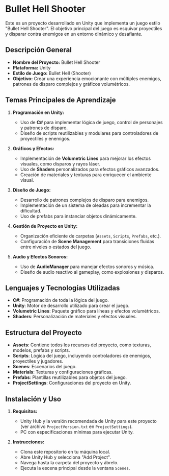 # Bullet Hell Shooter

Este es un proyecto desarrollado en Unity que implementa un juego estilo "Bullet Hell Shooter". El objetivo principal del juego es esquivar proyectiles y disparar contra enemigos en un entorno dinámico y desafiante.

## Descripción General

- **Nombre del Proyecto:** Bullet Hell Shooter
- **Plataforma:** Unity
- **Estilo de Juego:** Bullet Hell (Shooter)
- **Objetivo:** Crear una experiencia emocionante con múltiples enemigos, patrones de disparo complejos y gráficos volumétricos.

## Temas Principales de Aprendizaje

1. **Programación en Unity:**
   - Uso de **C#** para implementar lógica de juego, control de personajes y patrones de disparo.
   - Diseño de scripts reutilizables y modulares para controladores de proyectiles y enemigos.

2. **Gráficos y Efectos:**
   - Implementación de **Volumetric Lines** para mejorar los efectos visuales, como disparos y rayos láser.
   - Uso de **Shaders** personalizados para efectos gráficos avanzados.
   - Creación de materiales y texturas para enriquecer el ambiente visual.

3. **Diseño de Juego:**
   - Desarrollo de patrones complejos de disparo para enemigos.
   - Implementación de un sistema de oleadas para incrementar la dificultad.
   - Uso de prefabs para instanciar objetos dinámicamente.

4. **Gestión de Proyecto en Unity:**
   - Organización eficiente de carpetas (`Assets`, `Scripts`, `Prefabs`, etc.).
   - Configuración de **Scene Management** para transiciones fluidas entre niveles o estados del juego.

5. **Audio y Efectos Sonoros:**
   - Uso de **AudioManager** para manejar efectos sonoros y música.
   - Diseño de audio reactivo al gameplay, como explosiones y disparos.

## Lenguajes y Tecnologías Utilizadas

- **C#**: Programación de toda la lógica del juego.
- **Unity**: Motor de desarrollo utilizado para crear el juego.
- **Volumetric Lines**: Paquete gráfico para líneas y efectos volumétricos.
- **Shaders**: Personalización de materiales y efectos visuales.

## Estructura del Proyecto

- **Assets**: Contiene todos los recursos del proyecto, como texturas, modelos, prefabs y scripts.
- **Scripts**: Lógica del juego, incluyendo controladores de enemigos, proyectiles y jugadores.
- **Scenes**: Escenarios del juego.
- **Materials**: Texturas y configuraciones gráficas.
- **Prefabs**: Plantillas reutilizables para objetos del juego.
- **ProjectSettings**: Configuraciones del proyecto en Unity.

## Instalación y Uso

1. **Requisitos:**
   - Unity Hub y la versión recomendada de Unity para este proyecto (ver archivo `ProjectVersion.txt` en `ProjectSettings`).
   - PC con especificaciones mínimas para ejecutar Unity.

2. **Instrucciones:**
   - Clona este repositorio en tu máquina local.
   - Abre Unity Hub y selecciona "Add Project".
   - Navega hasta la carpeta del proyecto y ábrelo.
   - Ejecuta la escena principal desde la ventana `Scenes`.
